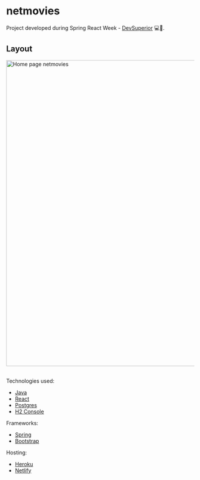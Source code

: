 # netmovies
Project developed during Spring React Week - [DevSuperior](https://devsuperior.com.br) 💻🚀.

## Layout
<div align="left">
    <a href="https://netmovies.netlify.app/" target="_blank">
    <img src="https://i.ibb.co/cwRJkwR/Screenshot-1.png" style=" width:820px;"alt="Home page netmovies" />
    </a>
</div>
<br>

Technologies used:

* [Java](https://docs.oracle.com/en/java/javase/17/)
* [React](https://pt-br.reactjs.org/docs/getting-started.html)
* [Postgres](https://www.postgresql.org/docs/)
* [H2 Console](https://www.h2database.com/html/main.html)

Frameworks:
* [Spring](https://docs.spring.io/spring-framework/docs/current/reference/html/)
* [Bootstrap](https://getbootstrap.com/docs/5.1/getting-started/introduction/)

Hosting:
* [Heroku](https://devcenter.heroku.com/categories/reference)
* [Netlify](https://docs.netlify.com/)
